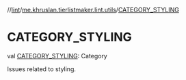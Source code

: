 //[lint](../../index.md)/[me.khruslan.tierlistmaker.lint.utils](index.md)/[CATEGORY_STYLING](-c-a-t-e-g-o-r-y_-s-t-y-l-i-n-g.md)

# CATEGORY_STYLING

val [CATEGORY_STYLING](-c-a-t-e-g-o-r-y_-s-t-y-l-i-n-g.md): Category

Issues related to styling.
